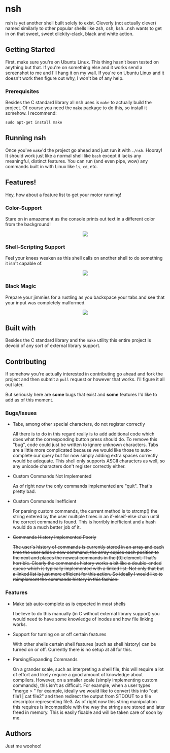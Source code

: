 # nsh
nsh is yet another shell built solely to exist. Cleverly (not actually clever) named similarly to other popular shells like zsh, csh, ksh...nsh wants to get in on that sweet, sweet clickity-clack, black and white action.

## Getting Started
First, make sure you're on Ubuntu Linux. This thing hasn't been tested on anything but that. If you're on something else and it works send a screenshot to me and I'll hang it on my wall. If you're on Ubuntu Linux and it doesn't work then figure out why, I won't be of any help. 

### Prerequisites
Besides the C standard library all nsh uses is `make` to actually build the project. Of course you need the `make` package to do this, so install it somehow. I recommend:
```
sudo apt-get install make
```

## Running nsh
Once you've `make`'d the project go ahead and just run it with `./nsh`. Hooray! It should work just like a normal shell like `bash` except it lacks any meaningful, distinct features. You can run (and even pipe, wow) any commands built in with Linux like `ls`, `cd`, etc.

## Features!
Hey, how about a feature list to get your motor running!

### Color-Support
Stare on in amazement as the console prints out text in a different color from the background!
<p align="center">
  <img src="https://i.imgur.com/Ci1Bn8q.png">
</p>

### Shell-Scripting Support
Feel your knees weaken as this shell calls on another shell to do something it isn't capable of.
<p align="center">
  <img src="https://i.imgur.com/K5Zz240.png">
</p>

### Black Magic
Prepare your jimmies for a rustling as you backspace your tabs and see that your input was completely malformed.
<p align="center">
  <img src="https://i.imgur.com/CJi1Fdu.png">
</p>

## Built with
Besides the C standard library and the `make` utility this entire project is devoid of any sort of external library support. 

## Contributing
If somehow you're actually interested in contributing go ahead and fork the project and then submit a `pull` request or however that works. I'll figure it all out later. 

But seriously here are <b>some</b> bugs that exist and <b>some</b> features I'd like to add as of this moment.

### Bugs/Issues

  <ul>
    <li>
      <p>Tabs, among other special characters, do not register correctly</p>
      <p>All there is to do in this regard really is to add additional code which does what the corresponding button press should do. To remove this "bug", code could just be written to ignore unknown characters. Tabs are a little more complicated because we would like those to auto-complete our query but for now simply adding extra spaces correctly would be adequate. This shell only supports ASCII characters as well, so any unicode characters don't register correctly either. </p>
    </li>
    <li>
      <p>Custom Commands Not Implemented</p>
      <p>As of right now the only commands implemented are "quit". That's pretty bad.</p>
  </li>
    <li>
      <p>Custom Commands Inefficient</p>
      <p>For parsing custom commands, the current method is to strcmp() the string entered by the user multiple times in an if-elseif-else chain until the correct command is found. This is horribly inefficient and a hash would do a much better job of it.</p>
    </li>
    <li>
      <del><p>Commands History Implemented Poorly</p>
      <p>The user's history of commands is currently stored in an array and each time the user adds a new command, the array copies each position to the next and places the newest commands in the [0] element. That's horrible. Clearly the commands history works a bit like a double-ended queue which is typically implemented with a linked list. Not only that but a linked list is just more efficient for this action. So ideally I would like to reimplement the commands history in this fashion.</p></del>
    </li>
  </ul>

### Features

  <ul>
    <li>
      <p>Make tab auto-complete as is expected in most shells</p>
      <p>I believe to do this manually (in C without external library support) you would need to have some knowledge of inodes and how file linking works.</p>
    </li>
    <li>
      <p>Support for turning on or off certain features</p>
      <p>With other shells certain shell features (such as shell history) can be turned on or off. Currently there is no setup at all for this.</p>
    </li>
    <li>
      <p>Parsing/Expanding Commands</p>
      <p>On a grander scale, such as interpreting a shell file, this will require a lot of effort and likely require a good amount of knowledge about compilers. However, on a smaller scale (simply implementing custom commands), this isn't as difficult. For example, when a user types "merge <file1> <file2> > <file3>" for example, ideally we would like to convert this into "cat file1 | cat file2" and then redirect the output from STDOUT to a file descriptor representing file3. As of right now this string manipulation this requires is incompatible with the way the strings are stored and later freed in memory. This is easily fixable and will be taken care of soon by me. </p>
    </li>
  </ul>

##  Authors
Just me woohoo!
